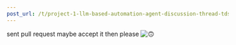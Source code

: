 ```yaml
---
post_url: /t/project-1-llm-based-automation-agent-discussion-thread-tds-jan-2025/164277/47
---
```

sent pull request maybe accept it then please ![:upside_down_face:](https://emoji.discourse-cdn.com/google/upside_down_face.png?v=12 ":upside_down_face:")